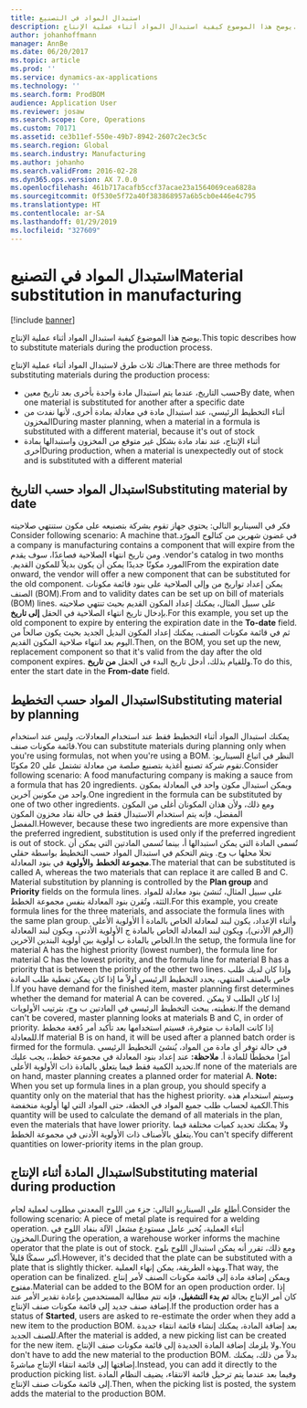 ```yaml
---
title: استبدال المواد في التصنيع
description: يوضح هذا الموضوع كيفية استبدال المواد أثناء عملية الإنتاج.
author: johanhoffmann
manager: AnnBe
ms.date: 06/20/2017
ms.topic: article
ms.prod: ''
ms.service: dynamics-ax-applications
ms.technology: ''
ms.search.form: ProdBOM
audience: Application User
ms.reviewer: josaw
ms.search.scope: Core, Operations
ms.custom: 70171
ms.assetid: ce3b11ef-550e-49b7-8942-2607c2ec3c5c
ms.search.region: Global
ms.search.industry: Manufacturing
ms.author: johanho
ms.search.validFrom: 2016-02-28
ms.dyn365.ops.version: AX 7.0.0
ms.openlocfilehash: 461b717acafb5ccf37acae23a1564069cea6828a
ms.sourcegitcommit: 0f530e5f72a40f383868957a6b5cb0e446e4c795
ms.translationtype: HT
ms.contentlocale: ar-SA
ms.lasthandoff: 01/29/2019
ms.locfileid: "327609"
---
```

# <a name="material-substitution-in-manufacturing"></a><span data-ttu-id="36cfd-103">استبدال المواد في التصنيع</span><span class="sxs-lookup"><span data-stu-id="36cfd-103">Material substitution in manufacturing</span></span>

[!include [banner](../includes/banner.md)]

<span data-ttu-id="36cfd-104">يوضح هذا الموضوع كيفية استبدال المواد أثناء عملية الإنتاج.</span><span class="sxs-lookup"><span data-stu-id="36cfd-104">This topic describes how to substitute materials during the production process.</span></span> 

<span data-ttu-id="36cfd-105">هناك ثلاث طرق لاستبدال المواد أثناء عملية الإنتاج:</span><span class="sxs-lookup"><span data-stu-id="36cfd-105">There are three methods for substituting materials during the production process:</span></span>

-   <span data-ttu-id="36cfd-106">حسب التاريخ، عندما يتم استبدال مادة واحدة بأخرى بعد تاريخ معين</span><span class="sxs-lookup"><span data-stu-id="36cfd-106">By date, when one material is substituted for another after a specific date</span></span>
-   <span data-ttu-id="36cfd-107">أثناء التخطيط الرئيسي، عند استبدال مادة في معادلة بمادة أخرى، لأنها نفدت من المخزون</span><span class="sxs-lookup"><span data-stu-id="36cfd-107">During master planning, when a material in a formula is substituted with a different material, because it's out of stock</span></span>
-   <span data-ttu-id="36cfd-108">أثناء الإنتاج، عند نفاد مادة بشكل غير متوقع من المخزون واستبدالها بمادة أخرى</span><span class="sxs-lookup"><span data-stu-id="36cfd-108">During production, when a material is unexpectedly out of stock and is substituted with a different material</span></span>

## <a name="substituting-material-by-date"></a><span data-ttu-id="36cfd-109">استبدال المواد حسب التاريخ</span><span class="sxs-lookup"><span data-stu-id="36cfd-109">Substituting material by date</span></span>
<span data-ttu-id="36cfd-110">‏‫فكر في السيناريو التالي: يحتوي جهاز تقوم بشركة بتصنيعه على مكون ستنتهي صلاحيته في غضون شهرين من كتالوج المورّد.</span><span class="sxs-lookup"><span data-stu-id="36cfd-110">Consider following scenario: A machine that a company is manufacturing contains a component that will expire from the vendor's catalog in two months.</span></span> <span data-ttu-id="36cfd-111">ومن تاريخ انتهاء الصلاحية فصاعدًا، سوف يقدم المورد مكونًا جديدًا يمكن أن يكون بديلاً للمكون القديم.‬</span><span class="sxs-lookup"><span data-stu-id="36cfd-111">From the expiration date onward, the vendor will offer a new component that can be substituted for the old component.</span></span> <span data-ttu-id="36cfd-112">يمكن إعداد تواريخ من وإلى الصلاحية على بنود قائمة مكونات الصنف (BOM).</span><span class="sxs-lookup"><span data-stu-id="36cfd-112">From and to validity dates can be set up on bill of materials (BOM) lines.</span></span> <span data-ttu-id="36cfd-113">على سبيل المثال، يمكنك إعداد المكون القديم بحيث تنتهي صلاحيته بإدخال تاريخ انتهاء الصلاحية في الحقل **إلى تاريخ**.</span><span class="sxs-lookup"><span data-stu-id="36cfd-113">For this example, you set up the old component to expire by entering the expiration date in the **To-date** field.</span></span> <span data-ttu-id="36cfd-114">ثم في قائمة مكونات الصنف، يمكنك إعداد المكون البديل الجديد بحيث يكون صالحاً من اليوم بعد انتهاء صلاحية المكون القديم.</span><span class="sxs-lookup"><span data-stu-id="36cfd-114">Then, on the BOM, you set up the new, replacement component so that it's valid from the day after the old component expires.</span></span> <span data-ttu-id="36cfd-115">وللقيام بذلك، أدخل تاريخ البدء في الحقل **من تاريخ**.</span><span class="sxs-lookup"><span data-stu-id="36cfd-115">To do this, enter the start date in the **From-date** field.</span></span>

## <a name="substituting-material-by-planning"></a><span data-ttu-id="36cfd-116">استبدال المواد حسب التخطيط</span><span class="sxs-lookup"><span data-stu-id="36cfd-116">Substituting material by planning</span></span>
<span data-ttu-id="36cfd-117">يمكنك استبدال المواد أثناء التخطيط فقط عند استخدام المعادلات، وليس عند استخدام قائمة مكونات صنف.</span><span class="sxs-lookup"><span data-stu-id="36cfd-117">You can substitute materials during planning only when you're using formulas, not when you're using a BOM.</span></span> <span data-ttu-id="36cfd-118">النظر في اتباع السيناريو: تقوم شركة تصنيع أغذية بتصنيع صلصة من معادلة تشتمل على 20 مكونًا.</span><span class="sxs-lookup"><span data-stu-id="36cfd-118">Consider following scenario: A food manufacturing company is making a sauce from a formula that has 20 ingredients.</span></span> <span data-ttu-id="36cfd-119">ويمكن استبدال مكون واحد في المعادلة بمكون واحد من مكونين آخرين.</span><span class="sxs-lookup"><span data-stu-id="36cfd-119">One ingredient in the formula can be substituted by one of two other ingredients.</span></span> <span data-ttu-id="36cfd-120">ومع ذلك، ولأن هذان المكونان أغلى من المكون المفضل، فإنه يتم استخدام الاستبدال فقط في حالة نفاد مخزون المكون المفضل.</span><span class="sxs-lookup"><span data-stu-id="36cfd-120">However, because these two ingredients are more expensive than the preferred ingredient, substitution is used only if the preferred ingredient is out of stock.</span></span> <span data-ttu-id="36cfd-121">تُسمى المادة التي يمكن استبدالها أ، بينما تُسمى المادتين التي يمكن أن تحلا محلها ب وج. ويتم التحكم في استبدال المواد حسب التخطيط بواسطة حقلي **مجموعة الخطط** و**الأولوية** في بنود المعادلة.</span><span class="sxs-lookup"><span data-stu-id="36cfd-121">The material that can be substituted is called A, whereas the two materials that can replace it are called B and C. Material substitution by planning is controlled by the **Plan group** and **Priority** fields on the formula lines.</span></span> <span data-ttu-id="36cfd-122">على سبيل المثال، تُنشئ بنود معادلة للمواد الثثة، وتُقرن بنود المعادلة بنفس مجموعة الخطط.</span><span class="sxs-lookup"><span data-stu-id="36cfd-122">For this example, you create formula lines for the three materials, and associate the formula lines with the same plan group.</span></span> <span data-ttu-id="36cfd-123">وأثناء الإعداد، يكون لبند لمعادلة الخاص بالمادة أ الأولوية الأعلى (الرقم الأدنى)، ويكون لبند المعادلة الخاص بالمادة ج الأولوية الأدنى، ويكون لبند المعادلة الخاص بالمادة ب أولوية بين أولوية البندين الآخرين.</span><span class="sxs-lookup"><span data-stu-id="36cfd-123">In the setup, the formula line for material A has the highest priority (lowest number), the formula line for material C has the lowest priority, and the formula line for material B has a priority that is between the priority of the other two lines.</span></span> <span data-ttu-id="36cfd-124">وإذا كان لديك طلب خاص بالصنف المنتهي، يحدد التخطيط الرئيسي أولاً ما إذا كان يمكن تغطية طلب المادة أ.</span><span class="sxs-lookup"><span data-stu-id="36cfd-124">If you have demand for the finished item, master planning first determines whether the demand for material A can be covered.</span></span> <span data-ttu-id="36cfd-125">إذا كان الطلب لا يمكن تغطيته، يبحث التخطيط الرئيسي في المادتين ب وج، بترتيب الأولويات.</span><span class="sxs-lookup"><span data-stu-id="36cfd-125">If the demand can't be covered, master planning looks at materials B and C, in order of priority.</span></span> <span data-ttu-id="36cfd-126">إذا كانت المادة ب متوفرة، فسيتم استخدامها بعد تأكيد أمر دُفعة مخطط للمعادلة.</span><span class="sxs-lookup"><span data-stu-id="36cfd-126">If material B is on hand, it will be used after a planned batch order is firmed for the formula.</span></span> <span data-ttu-id="36cfd-127">في حالة توفر أي مادة من المواد، يُنشئ التخطيط الرئيسي أمرًا مخططًا للمادة أ. **ملاحظة:** عند إعداد بنود المعادلة في مجموعة خطط،، يجب عليك تحديد الكمية فقط فيما يتعلق بالمادة ذات الأولوية الأعلى.</span><span class="sxs-lookup"><span data-stu-id="36cfd-127">If none of the materials are on hand, master planning creates a planned order for material A. **Note:** When you set up formula lines in a plan group, you should specify a quantity only on the material that has the highest priority.</span></span> <span data-ttu-id="36cfd-128">وسيتم استخدام هذه الكمية لحساب طلب جميع المواد في الخطة، حتى المواد التي لها أولوية منخفضة.</span><span class="sxs-lookup"><span data-stu-id="36cfd-128">This quantity will be used to calculate the demand of all materials in the plan, even the materials that have lower priority.</span></span> <span data-ttu-id="36cfd-129">ولا يمكنك تحديد كميات مختلفة فيما يتعلق بالأصناف ذات الأولوية الأدنى في مجموعة الخطط.</span><span class="sxs-lookup"><span data-stu-id="36cfd-129">You can't specify different quantities on lower-priority items in the plan group.</span></span>

## <a name="substituting-material-during-production"></a><span data-ttu-id="36cfd-130">استبدال المادة أثناء الإنتاج</span><span class="sxs-lookup"><span data-stu-id="36cfd-130">Substituting material during production</span></span>
<span data-ttu-id="36cfd-131">أطلع على السيناريو التالي: جزء من اللوح المعدني مطلوب لعملية لحام.</span><span class="sxs-lookup"><span data-stu-id="36cfd-131">Consider the following scenario: A piece of metal plate is required for a welding operation.</span></span> <span data-ttu-id="36cfd-132">أثناء العملية، يُخبر عامل مستودع مشغل الآلة بنفاد اللوح في المخزون.</span><span class="sxs-lookup"><span data-stu-id="36cfd-132">During the operation, a warehouse worker informs the machine operator that the plate is out of stock.</span></span> <span data-ttu-id="36cfd-133">ومع ذلك، تقرر أنه يمكن استبدال اللوح بلوح أكبر سمكًا قليلاً.</span><span class="sxs-lookup"><span data-stu-id="36cfd-133">However, it's decided that the plate can be substituted with a plate that is slightly thicker.</span></span> <span data-ttu-id="36cfd-134">وبهذه الطريقة، يمكن إنهاء العملية.</span><span class="sxs-lookup"><span data-stu-id="36cfd-134">That way, the operation can be finalized.</span></span> <span data-ttu-id="36cfd-135">ويمكن إضافة مادة إلى قائمة مكونات الصنف لأمر إنتاج مفتوح.</span><span class="sxs-lookup"><span data-stu-id="36cfd-135">Material can be added to the BOM for an open production order.</span></span> <span data-ttu-id="36cfd-136">إذا كان أمر الإنتاج بحالة **تم بدء التشغيل**، فإنه تتم مطالبة المستخدمين بإعادة تقدير الأمر عند إضافة صنف جديد إلى قائمة مكونات صنف الإنتاج.</span><span class="sxs-lookup"><span data-stu-id="36cfd-136">If the production order has a status of **Started**, users are asked to re-estimate the order when they add a new item to the production BOM.</span></span> <span data-ttu-id="36cfd-137">بعد إضافة المادة، يمكنك إنشاء قائمة انتقاء جديدة للصنف الجديد.</span><span class="sxs-lookup"><span data-stu-id="36cfd-137">After the material is added, a new picking list can be created for the new item.</span></span> <span data-ttu-id="36cfd-138">ولا يلزمك إضافة المادة الجديدة إلى قائمة مكونات صنف الإنتاج.</span><span class="sxs-lookup"><span data-stu-id="36cfd-138">You don't have to add the new material to the production BOM.</span></span> <span data-ttu-id="36cfd-139">بدلاً من ذلك، يمكنك إضافتها إلى قائمة انتقاء الإنتاج مباشرةً.</span><span class="sxs-lookup"><span data-stu-id="36cfd-139">Instead, you can add it directly to the production picking list.</span></span> <span data-ttu-id="36cfd-140">وفيما بعد عندما يتم ترحيل قائمة الانتقاء، يضيف النظام المادة إلى قائمة مكونات صنف الإنتاج.</span><span class="sxs-lookup"><span data-stu-id="36cfd-140">Then, when the picking list is posted, the system adds the material to the production BOM.</span></span>



